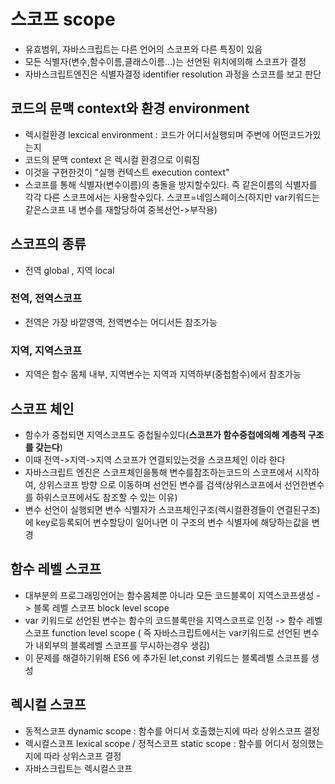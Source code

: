 # 스코프 scope
- 유효범위, 자바스크립트는 다른 언어의 스코프와 다른 특징이 있음
- 모든 식별자(변수,함수이름,클래스이름...)는 선언된 위치에의해 스코프가 결정
- 자바스크립트엔진은 식별자결정 identifier resolution 과정을 스코프를 보고 판단

## 코드의 문맥 context와 환경 environment
- 렉시컬환경 lexcical environment : 코드가 어디서실행되며 주변에 어떤코드가있는지
- 코드의 문맥 context 은 렉시컬 환경으로 이뤄짐
- 이것을 구현한것이 "실행 컨텍스트 execution context"
- 스코프를 통해 식별자(변수이름)의 충돌을 방지할수있다. 즉 같은이름의 식별자를 각각 다른 스코프에서는 사용할수있다. 스코프=네임스페이스(하지만 var키워드는 같은스코프 내 변수를 재할당하여 중복선언->부작용)

## 스코프의 종류
- 전역 global , 지역 local
### 전역, 전역스코프
- 전역은 가장 바깥영역, 전역변수는 어디서든 참조가능
### 지역, 지역스코프
- 지역은 함수 몸체 내부, 지역변수는 지역과 지역하부(중첩함수)에서 참조가능

## 스코프 체인
- 함수가 중첩되면 지역스코프도 중첩될수있다(**스코프가 함수중첩에의해 계층적 구조를 갖는다**)
- 이때 전역->지역->지역 스코프가 연결되있는것을 스코프체인 이라 한다
- 자바스크립트 엔진은 스코프체인을통해 변수를참조하는코드의 스코프에서 시작하여, 상위스코프 방향 으로 이동하며 선언된 변수를 검색(상위스코프에서 선언한변수를 하위스코프에서도 참조할 수 있는 이유)
- 변수 선언이 실행되면 변수 식별자가 스코프체인구조(렉시컬환경들이 연결된구조)에 key로등록되어 변수할당이 일어나면 이 구조의 변수 식별자에 해당하는값을 변경

## 함수 레벨 스코프
- 대부분의 프로그래밍언어는 함수몸체뿐 아니라 모든 코드블록이 지역스코프생성 - > 블록 레벨 스코프 block level scope
- var 키워드로 선언된 변수는 함수의 코드블록만을 지역스코프로 인정 -> 함수 레벨 스코프 function level scope ( 즉 자바스크립트에서는 var키워드로 선언된 변수가 내외부의 블록레벨 스코프를 무시하는경우 생김)
- 이 문제를 해결하기위해 ES6 에 추가된 let,const 키워드는 블록레벨 스코프를 생성

## 렉시컬 스코프
- 동적스코프 dynamic scope : 함수를 어디서 호출했는지에 따라 상위스코프 결정
- 렉시컬스코프 lexical scope / 정적스코프 static scope : 함수를 어디서 정의했는지에 따라 상위스코프 결정
- 자바스크립트는 렉시컬스코프
